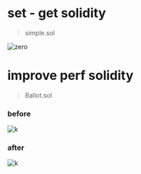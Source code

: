 
# set - get solidity

> simple.sol

![zero](https://github.com/alienflip/zku/blob/main/week_0/Screenshot%20(16).png)

# improve perf solidity

> Ballot.sol

### before

![k](https://github.com/alienflip/zku/blob/main/week_0/Screenshot%20(18).png)

### after

![k](https://github.com/alienflip/zku/blob/main/week_0/Screenshot%20(21).png)
